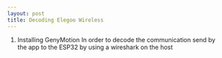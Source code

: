 ```yaml
---
layout: post
title: Decoding Elegoo Wireless
---
```


1. Installing GenyMotion
    In order to decode the communication send by the app to the ESP32 by using a wireshark on the host